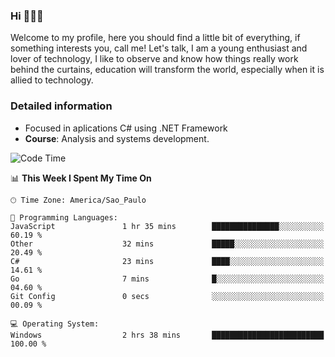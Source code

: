 


### Hi 🙋🏽‍♂️

Welcome to my profile, here you should find a little bit of everything, if something interests you, call me! Let's talk,
I am a young enthusiast and lover of technology, I like to observe and know how things really work behind the curtains, 
education will transform the world, especially when it is allied to technology.

### Detailed information
* Focused in aplications C# using .NET Framework
* **Course**: Analysis and systems development.

<!--START_SECTION:waka-->
![Code Time](http://img.shields.io/badge/Code%20Time-431%20hrs%2022%20mins-blue)

📊 **This Week I Spent My Time On** 

```text
🕑︎ Time Zone: America/Sao_Paulo

💬 Programming Languages: 
JavaScript               1 hr 35 mins        ███████████████░░░░░░░░░░   60.19 % 
Other                    32 mins             █████░░░░░░░░░░░░░░░░░░░░   20.49 % 
C#                       23 mins             ████░░░░░░░░░░░░░░░░░░░░░   14.61 % 
Go                       7 mins              █░░░░░░░░░░░░░░░░░░░░░░░░   04.60 % 
Git Config               0 secs              ░░░░░░░░░░░░░░░░░░░░░░░░░   00.09 % 

💻 Operating System: 
Windows                  2 hrs 38 mins       █████████████████████████   100.00 % 
```


<!--END_SECTION:waka-->


